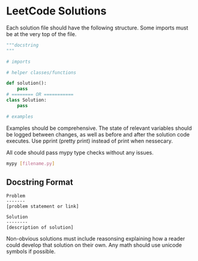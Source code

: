 # LeetCode Solutions

Each solution file should have the following structure. Some imports must be at the very top of the file.

```python
"""docstring
"""

# imports

# helper classes/functions

def solution():
    pass
# ======== OR ===========
class Solution:
    pass

# examples
```

Examples should be comprehensive. The state of relevant variables should be logged between changes, as well as before and after the solution code executes. Use pprint (pretty print) instead of print when nessecary.

All code should pass mypy type checks without any issues.

```bash
mypy [filename.py]
```

## Docstring Format

```
Problem
-------
[problem statement or link]

Solution
--------
[description of solution]
```

Non-obvious solutions must include reasonsing explaining how a reader could develop that solution on their own. Any math should use unicode symbols if possible.
